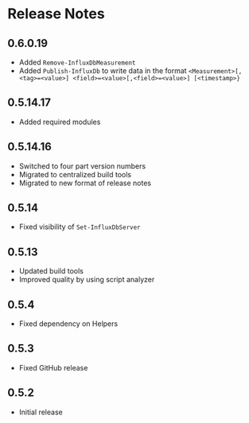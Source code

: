 # Release Notes

## 0.6.0.19

- Added `Remove-InfluxDbMeasurement`
- Added `Publish-InfluxDb` to write data in the format `<Measurement>[,<tag>=<value>] <field>=<value>[,<field>=<value>] [<timestamp>}`

## 0.5.14.17

- Added required modules

## 0.5.14.16

- Switched to four part version numbers
- Migrated to centralized build tools
- Migrated to new format of release notes

## 0.5.14

- Fixed visibility of `Set-InfluxDbServer`

## 0.5.13

- Updated build tools
- Improved quality by using script analyzer

## 0.5.4

- Fixed dependency on Helpers

## 0.5.3

- Fixed GitHub release

## 0.5.2

- Initial release